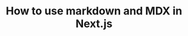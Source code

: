 ---
title: How to use markdown and MDX in Next.js
nav_title: MDX
description: Learn how to configure MDX to write JSX in your markdown files.
source: app/guides/mdx
---
